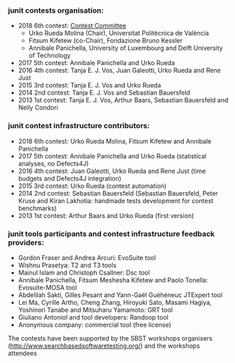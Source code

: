 ### junit contests organisation:
* 2018 6th contest: [Contest Committee](http://software.imdea.org/sbst18/committees.html)
    * Urko Rueda Molina (Chair), Universitat Politècnica de València
    * Fitsum Kifetew (co-Chair), Fondazione Bruno Kessler
    * Annibale Panichella, University of Luxembourg and Delft University of Technology
* 2017 5th contest: Annibale Panichella and Urko Rueda
* 2016 4th contest: Tanja E. J. Vos, Juan Galeotti, Urko Rueda and Rene Just
* 2015 3rd contest: Tanja E. J. Vos and Urko Rueda
* 2014 2nd contest: Tanja E. J. Vos and Sebastian Bauersfeld
* 2013 1st contest: Tanja E. J. Vos, Arthur Baars, Sebastian Bauersfeld and Nelly Condori

### junit contest infrastructure contributors:
* 2018 6th contest: Urko Rueda Molina, Fitsum Kifetew and Annibale Panichella
* 2017 5th contest: Annibale Panichella and Urko Rueda (statistical analyses, no Defects4J)
* 2016 4th contest: Juan Galeotti, Urko Rueda and Rene Just (time budgets and Defects4J integration)
* 2015 3rd contest: Urko Rueda (contest automation)
* 2014 2nd contest: Sebastian Bauersfeld (Sebastian Bauersfeld, Peter Kruse and Kiran Lakhotia: handmade tests development for contest benchmarks)
* 2013 1st contest: Arthur Baars and Urko Rueda (first version)

### junit tools participants and contest infrastructure feedback providers:
* Gordon Fraser and Andrea Arcuri: EvoSuite tool
* Wishnu Prasetya: T2 and T3 tools
* Mainul Islam and Christoph Csallner: Dsc tool
* Annibale Panichella, Fitsum Meshesha Kifetew and Paolo Tonella: Evosuite-MOSA tool
* Abdelilah Sakti, Gilles Pesant and Yann-Gaël Guéhéneuc JTExpert tool
* Lei Ma, Cyrille Artho, Cheng Zhang, Hiroyuki Sato, Masami Hagiya, Yoshinori Tanabe and Mitsuharu Yamamoto: GRT tool
* Giuliano Antoniol and tool developers: Randoop tool
* Anonymous company: commercial tool (free license)

The contests have been supported by the SBST workshops organisers (http://www.searchbasedsoftwaretesting.org/) and the workshops attendees
